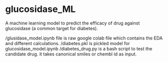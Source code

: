 # glucosidase_ML
A machine learning model to predict the efficacy of drug against glucosidase (a common target for diabetes). 

/glusidase_model.ipynb file is raw google colab file which contains the EDA and different calculations.
/diabetes.pkl is pickled model for glucosidase_model.ipynb 
/diabetes_drug.py is a bash script to test the candidate drug. it takes canonical smiles or chembl id as input.
